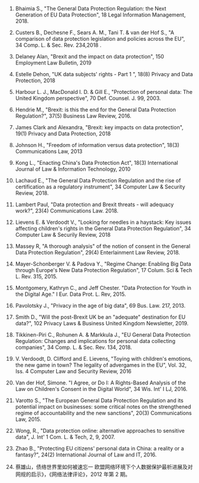

1. Bhaimia S., "The General Data Protection Regulation: the Next Generation of EU Data Protection", 18 Legal Information Management, 2018.
2. Custers B., Dechesne F., Sears A. M., Tani T. \& van der Hof S., "A comparison of data protection legislation and policies across the EU", 34 Comp. L. \& Sec. Rev. 234,2018 .
3. Delaney Alan, "Brexit and the impact on data protection", 150 Employment Law Bulletin, 2019
4. Estelle Dehon, "UK data subjects' rights - Part 1 ", 18(8) Privacy and Data Protection, 2018
5. Harbour L. J., MacDonald I. D. \& Gill E., "Protection of personal data: The United Kingdom perspective", 70 Def. Counsel. J. 99, 2003.
6. Hendrie M., "Brexit: is this the end for the General Data Protection Regulation?", 37(5) Business Law Review, 2016.
7. James Clark and Alexandra, "Brexit: key impacts on data protection", 19(1) Privacy and Data Protection, 2018
8. Johnson H., "Freedom of information versus data protection", 18(3) Communications Law,
2013
9. Kong L., "Enacting China's Data Protection Act", 18(3) International Journal of Law \& Information Technology, 2010

10. Lachaud E., "The General Data Protection Regulation and the rise of certification as a
regulatory instrument", 34 Computer Law \& Security Review, 2018.
11. Lambert Paul, "Data protection and Brexit threats - will adequacy work?", 23(4)
Communications Law. 2018.
12. Lievens E. \& Verdoodt V., "Looking for needles in a haystack: Key issues affecting
children's rights in the General Data Protection Regulation", 34 Computer Law \& Securily
Review, 2018
13. Massey R, "A thorough analysis" of the notion of consent in the General Data Protection
Regulation", 29(4) Enterlainment Law Review, 2018.
14. Mayer-Schonberger V. \& Padova Y., "Regime Change: Enabling Big Data through Europe's
New Data Protection Regulation", 17 Colum. Sci \& Tech L. Rev. 315, 2015.
15. Montgomery, Kathryn C., and Jeff Chester. "Data Protection for Youth in the Digital
Age." I Eur. Data Prot. L. Rev, 2015.
16. Pavolotsky J., "Privacy in the age of big data", 69 Bus. Law. 217, 2013.
17. Smith D., "Will the post-Brexit UK be an "adequate" destination for EU data?", 102
Privacy Laws \& Business United Kingdom Newsletter, 2019.
18. Tikkinen-Piri C., Rohunen A. \& Markkula J., "EU General Data Protection Regulation: Changes and implications for personal data collecting companies", 34 Comp. L. \& Sec. Rev. 134, 2018.
19. V. Verdoodt, D. Clifford and E. Lievens, "Toying with children's emotions, the new game
in town? The legality of advergames in the EU", Vol. 32, Iss. 4 Computer Law and Security
Review, 2016
20. Van der Hof, Simone. "I Agree, or Do I: A Rights-Based Analysis of the Law on Children's Consent in the Digital World", 34 Wis. Int' I LJ, 2016.
21. Varotto S., "The European General Data Protection Regulation and its potential impact on businesses: some critical notes on the strengthened regime of accountability and the new sanctions", 20(3) Communications Law, 2015.
22. Wong, R., "Data protection online: alternative approaches to sensitive data", J. Int' 1 Com. L. \& Tech, 2, 9, 2007.
23. Zhao B., "Protecting EU citizens' personal data in China: a reality or a fantasy?", 24(2) International Journal of Law and IT, 2016.
24. 蔡雄山，债络世界里如何被速忘一 欧盟网络环境下个人数据保护最析进展及对网规的启示》，《网络法律评论》，2012 年第 2 期。